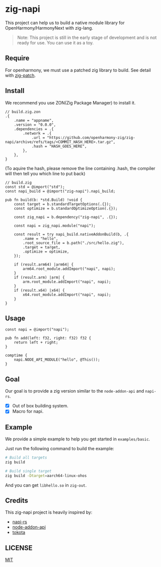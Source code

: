 # zig-napi

This project can help us to build a native module library for OpenHarmony/HarmonyNext with zig-lang.

> Note: This project is still in the early stage of development and is not ready for use. You can use it as a toy.

## Require

For openharmony, we must use a patched zig library to build. See detail with [zig-patch](https://github.com/openharmony-zig/zig-patch).

## Install

We recommend you use ZON(Zig Package Manager) to install it.

```zon
// build.zig.zon
.{
    .name = "appname",
    .version = "0.0.0",
    .dependencies = .{
        .network = .{
            .url = "https://github.com/openharmony-zig/zig-napi/archive/refs/tags/<COMMIT_HASH_HERE>.tar.gz",
            .hash = "HASH_GOES_HERE",
        },
    },
}
```

(To aquire the hash, please remove the line containing .hash, the compiler will then tell you which line to put back)

```zig
// build.zig
const std = @import("std");
const napi_build = @import("zig-napi").napi_build;

pub fn build(b: *std.Build) !void {
    const target = b.standardTargetOptions(.{});
    const optimize = b.standardOptimizeOption(.{});

    const zig_napi = b.dependency("zig-napi", .{});

    const napi = zig_napi.module("napi");

    const result = try napi_build.nativeAddonBuild(b, .{
        .name = "hello",
        .root_source_file = b.path("./src/hello.zig"),
        .target = target,
        .optimize = optimize,
    });

    if (result.arm64) |arm64| {
        arm64.root_module.addImport("napi", napi);
    }
    if (result.arm) |arm| {
        arm.root_module.addImport("napi", napi);
    }
    if (result.x64) |x64| {
        x64.root_module.addImport("napi", napi);
    }
}
```

## Usage

```zig
const napi = @import("napi");

pub fn add(left: f32, right: f32) f32 {
    return left + right;
}

comptime {
    napi.NODE_API_MODULE("hello", @This());
}
```

## Goal

Our goal is to provide a zig version similar to the `node-addon-api` and `napi-rs`.

- [x] Out of box building system.
- [x] Macro for napi.

## Example

We provide a simple example to help you get started in `examples/basic`.

Just run the following command to build the example:

```bash
# Build all targets
zig build

# Build single target
zig build -Dtarget=aarch64-linux-ohos
```

And you can get `libhello.so` in `zig-out`.

## Credits

This zig-napi project is heavily inspired by:

- [napi-rs](https://github.com/napi-rs/napi-rs)
- [node-addon-api](https://github.com/nodejs/node-addon-api)
- [tokota](https://github.com/kofi-q/tokota)

## LICENSE

[MIT](./LICENSE)
